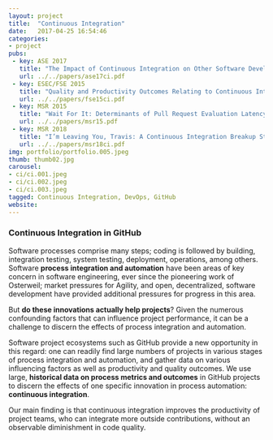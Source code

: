 ```yaml
---
layout: project
title:  "Continuous Integration"
date:   2017-04-25 16:54:46
categories:
- project
pubs:
 - key: ASE 2017
   title: "The Impact of Continuous Integration on Other Software Development Practices: A Large-Scale Empirical Study."
   url: ../../papers/ase17ci.pdf
 - key: ESEC/FSE 2015
   title: "Quality and Productivity Outcomes Relating to Continuous Integration in GitHub."
   url: ../../papers/fse15ci.pdf
 - key: MSR 2015
   title: "Wait For It: Determinants of Pull Request Evaluation Latency on GitHub."
   url: ../../papers/msr15.pdf
 - key: MSR 2018
   title: "I’m Leaving You, Travis: A Continuous Integration Breakup Story"
   url: ../../papers/msr18ci.pdf
img: portfolio/portfolio.005.jpeg
thumb: thumb02.jpg
carousel:
- ci/ci.001.jpeg
- ci/ci.002.jpeg
- ci/ci.003.jpeg
tagged: Continuous Integration, DevOps, GitHub
website: 
---
```


### Continuous Integration in GitHub

Software processes comprise many steps; coding is followed by building, 
integration testing, system testing, deployment, operations, among others. 
Software **process integration and automation** have been areas of key concern 
in software engineering, ever since the pioneering work of Osterweil; 
market pressures for Agility, and open, decentralized, software development 
have provided additional pressures for progress in this area. 

But **do these innovations actually help projects**? Given the numerous 
confounding factors that can influence project performance, it can be a 
challenge to discern the effects of process integration and automation. 

Software project ecosystems such as GitHub provide a new opportunity in 
this regard: one can readily find large numbers of projects in various stages 
of process integration and automation, and gather data on various influencing 
factors as well as productivity and quality outcomes. 
We use large, **historical data on process metrics and outcomes** in 
GitHub projects to discern the effects of one specific innovation in process 
automation: **continuous integration**. 

Our main finding is that continuous integration improves the productivity 
of project teams, who can integrate more outside contributions, without an 
observable diminishment in code quality.
 

